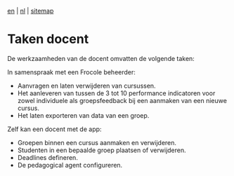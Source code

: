 [en](\en\frocole_tasks_teacher) | [nl](\nl\frocole_tasks_teacher) | [sitemap](\nl\sitemap)

# Taken docent

De werkzaamheden van de docent omvatten de volgende taken:

In samenspraak met een Frocole beheerder:

- Aanvragen en laten verwijderen van cursussen.
- Het aanleveren van tussen de 3 tot 10 performance indicatoren voor zowel individuele als groepsfeedback bij een aanmaken van een nieuwe cursus.
- Het laten exporteren van data van een groep.

Zelf kan een docent met de app:

- Groepen binnen een cursus aanmaken en verwijderen.
- Studenten in een bepaalde groep plaatsen of verwijderen.
- Deadlines defineren.
- De pedagogical agent configureren.
